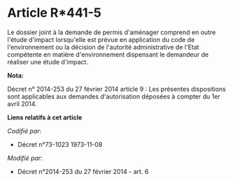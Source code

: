 # Article R*441-5

Le dossier joint à la demande de permis d'aménager comprend en outre l'étude d'impact lorsqu'elle est prévue en application
du code de l'environnement ou la décision de l'autorité administrative de l'Etat compétente en matière d'environnement
dispensant le demandeur de réaliser une étude d'impact.

**Nota:**

Décret n° 2014-253 du 27 février 2014 article 9 : Les présentes dispositions sont applicables aux demandes d'autorisation
déposées à compter du 1er avril 2014.

**Liens relatifs à cet article**

_Codifié par_:

  - Décret n°73-1023 1973-11-08

_Modifié par_:

  - Décret n°2014-253 du 27 février 2014 - art. 6
